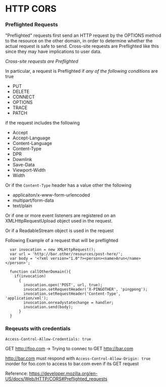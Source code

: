 # HTTP CORS


### Preflighted Requests

"Preflighted" requests first send an HTTP request by the OPTIONS method to the resource on the other domain, 
in order to determine whether the actual request is safe to send. Cross-site requests are Preflighted like 
this since they may have implications to user data.

*Cross-site requests are Preflighted*

In particular, a request is Preflighted if *any of the following conditions* are true

- PUT
- DELETE
- CONNECT
- OPTIONS
- TRACE
- PATCH


if the request includes the following

- Accept
- Accept-Language
- Content-Language
- Content-Type
- DPR
- Downlink
- Save-Data
- Viewport-Width
- Width

Or if the `Content-Type` header has a value other the following
- applicaiton/x-www-form-urlencoded
- multipart/form-data
- text/plain

Or if one or more event listeners are registered on an XMLHttpRequestUpload object used in the request.

Or if a ReadableStream object is used in the request


Following Example of a request that will be preflighted

```
  var invocation = new XMLHttpRequest();
  var url = 'http://bar.other/resources/post-here/';
  var body = '<?xml version="1.0"?><person><name>Arun</name></person>';
      
  function callOtherDomain(){
    if(invocation)
      {
        invocation.open('POST', url, true);
        invocation.setRequestHeader('X-PINGOTHER', 'pingpong');
        invocation.setRequestHeader('Content-Type', 'application/xml');
        invocation.onreadystatechange = handler;
        invocation.send(body); 
      }
  }
```

### Reqeusts with credentials

`Access-Control-Allow-Credentials: true`

GET http://foo.com
  -> Trying to connec to GET http://bar.com

  http://bar.com must respond with `Access-Control-Allow-Origin: true` inorder for foo.com to access to bar.com even if its GET request

  Reference: https://developer.mozilla.org/en-US/docs/Web/HTTP/CORS#Preflighted_requests